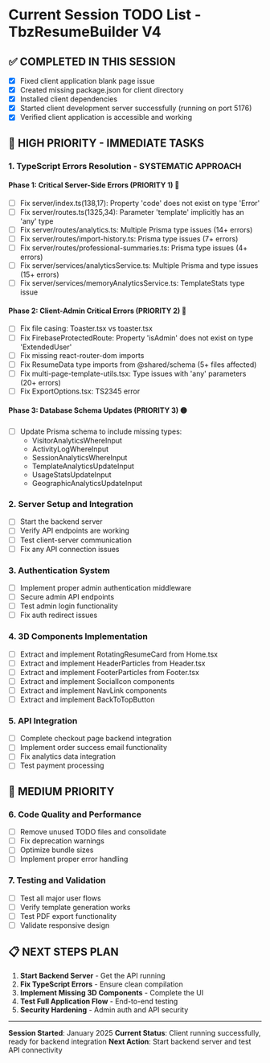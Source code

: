 # Current Session TODO List - TbzResumeBuilder V4

## ✅ COMPLETED IN THIS SESSION
- [x] Fixed client application blank page issue
- [x] Created missing package.json for client directory
- [x] Installed client dependencies
- [x] Started client development server successfully (running on port 5176)
- [x] Verified client application is accessible and working

## 🚨 HIGH PRIORITY - IMMEDIATE TASKS

### 1. TypeScript Errors Resolution - SYSTEMATIC APPROACH

#### Phase 1: Critical Server-Side Errors (PRIORITY 1) 🔴
- [ ] Fix server/index.ts(138,17): Property 'code' does not exist on type 'Error'
- [ ] Fix server/routes.ts(1325,34): Parameter 'template' implicitly has an 'any' type
- [ ] Fix server/routes/analytics.ts: Multiple Prisma type issues (14+ errors)
- [ ] Fix server/routes/import-history.ts: Prisma type issues (7+ errors)
- [ ] Fix server/routes/professional-summaries.ts: Prisma type issues (4+ errors)
- [ ] Fix server/services/analyticsService.ts: Multiple Prisma and type issues (15+ errors)
- [ ] Fix server/services/memoryAnalyticsService.ts: TemplateStats type issue

#### Phase 2: Client-Admin Critical Errors (PRIORITY 2) 🔴
- [ ] Fix file casing: Toaster.tsx vs toaster.tsx
- [ ] Fix FirebaseProtectedRoute: Property 'isAdmin' does not exist on type 'ExtendedUser'
- [ ] Fix missing react-router-dom imports
- [ ] Fix ResumeData type imports from @shared/schema (5+ files affected)
- [ ] Fix multi-page-template-utils.tsx: Type issues with 'any' parameters (20+ errors)
- [ ] Fix ExportOptions.tsx: TS2345 error

#### Phase 3: Database Schema Updates (PRIORITY 3) 🟡
- [ ] Update Prisma schema to include missing types:
  - VisitorAnalyticsWhereInput
  - ActivityLogWhereInput
  - SessionAnalyticsWhereInput
  - TemplateAnalyticsUpdateInput
  - UsageStatsUpdateInput
  - GeographicAnalyticsUpdateInput

### 2. Server Setup and Integration
- [ ] Start the backend server
- [ ] Verify API endpoints are working
- [ ] Test client-server communication
- [ ] Fix any API connection issues

### 3. Authentication System
- [ ] Implement proper admin authentication middleware
- [ ] Secure admin API endpoints
- [ ] Test admin login functionality
- [ ] Fix auth redirect issues

### 4. 3D Components Implementation
- [ ] Extract and implement RotatingResumeCard from Home.tsx
- [ ] Extract and implement HeaderParticles from Header.tsx
- [ ] Extract and implement FooterParticles from Footer.tsx
- [ ] Extract and implement SocialIcon components
- [ ] Extract and implement NavLink components
- [ ] Extract and implement BackToTopButton

### 5. API Integration
- [ ] Complete checkout page backend integration
- [ ] Implement order success email functionality
- [ ] Fix analytics data integration
- [ ] Test payment processing

## 🔧 MEDIUM PRIORITY

### 6. Code Quality and Performance
- [ ] Remove unused TODO files and consolidate
- [ ] Fix deprecation warnings
- [ ] Optimize bundle sizes
- [ ] Implement proper error handling

### 7. Testing and Validation
- [ ] Test all major user flows
- [ ] Verify template generation works
- [ ] Test PDF export functionality
- [ ] Validate responsive design

## 📋 NEXT STEPS PLAN

1. **Start Backend Server** - Get the API running
2. **Fix TypeScript Errors** - Ensure clean compilation
3. **Implement Missing 3D Components** - Complete the UI
4. **Test Full Application Flow** - End-to-end testing
5. **Security Hardening** - Admin auth and API security

---

**Session Started**: January 2025
**Current Status**: Client running successfully, ready for backend integration
**Next Action**: Start backend server and test API connectivity